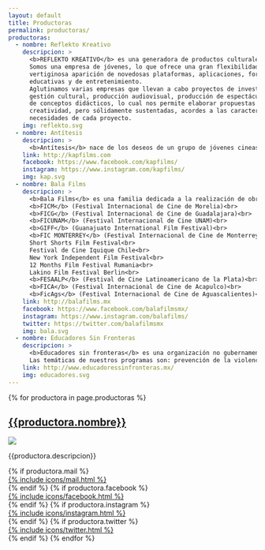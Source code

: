 ```yaml
---
layout: default
title: Productoras
permalink: productoras/
productoras:
  - nombre: Reflekto Kreativo
    descripcion: >
      <b>REFLEKTO KREATIVO</b> es una generadora de productos culturales.
      Somos una empresa de jóvenes, lo que ofrece una gran flexibilidad de cara a la
      vertiginosa aparición de novedosas plataformas, aplicaciones, formatos y opciones
      educativas y de entretenimiento.
      Aglutinamos varias empresas que llevan a cabo proyectos de investigación,
      gestión cultural, producción audiovisual, producción de espectáculos y creación
      de conceptos didácticos, lo cual nos permite elaborar propuestas llenas de
      creatividad, pero sólidamente sustentadas, acordes a las características y
      necesidades de cada proyecto.
    img: reflekto.svg
  - nombre: Antítesis
    descripcion: >
      <b>Antítesis</b> nace de los deseos de un grupo de jóvenes cineastas que buscan generar proyectos relevantes. A través de la confianza depositada en jóvenes artistas para el desarrollo de los proyectos, escuchando las necesidades de los nuevos creativos para dar resultados frescos, innovadores y actualizados.
    link: http://kapfilms.com
    facebook: https://www.facebook.com/kapfilms/
    instagram: https://www.instagram.com/kapfilms/
    img: kap.svg
  - nombre: Bala Films
    descripcion: >
      <b>Bala Films</b> es una familia dedicada a la realización de obras cinematográficas y proyectos audiovisuales. Nuestras obras han sido seleccionadas en los siguientes festivales nacionales e internacionales:<br>
      <b>FICM</b> (Festival Internacional de Cine de Morelia)<br>
      <b>FICG</b> (Festival Internacional de Cine de Guadalajara)<br>
      <b>FICUNAM</b> (Festival Internacional de Cine UNAM)<br>
      <b>GIFF</b> (Guanajuato International Film Festival)<br>
      <b>FIC MONTERREY</b> (Festival Internacional de Cine de Monterrey)<br>
      Short Shorts Film Festival<br>
      Festival de Cine Iquique Chile<br>
      New York Independent Film Festival<br>
      12 Months Film Festival Rumania<br>
      Lakino Film Festival Berlin<br>
      <b>FESAALP</b> (Festival de Cine Latinoamericano de la Plata)<br>
      <b>FICA</b> (Festival Internacional de Cine de Acapulco)<br>
      <b>FicAgs</b> (Festival Internacional de Cine de Aguascalientes)<br>
    link: http://balafilms.mx
    facebook: https://www.facebook.com/balafilmsmx/
    instagram: https://www.instagram.com/balafilms/
    twitter: https://twitter.com/balafilmsmx
    img: bala.svg
  - nombre: Educadores Sin Fronteras
    descripcion: >
      <b>Educadores sin fronteras</b> es una organización no gubernamental, autónoma, sin fines de lucro, que desarrolla y fomenta programas académicos y culturales, así como publicaciones e investigaciones con el objetivo de mejorar la educación en México.
      Las temáticas de nuestros programas son: prevención de la violencia, ética, cívica, lectura, cultura de la legalidad, equidad de género, participación social, didáctica, psicología, gestión de conflictos, mediación, inteligencia emocional y justicia.
    link: http://www.educadoressinfronteras.mx/
    img: educadores.svg
---
```

<section>
  {% for productora in page.productoras %}
  <div class="productora">
  <a href="{{productora.link}}" target="_blank">
    <h2>{{productora.nombre}}</h2>
    <img class="productoras_logo" src="/img/productoras/{{productora.img}}">
  </a>
  <p>{{productora.descripcion}}</p>
  {% if productora.mail %}
    <a href="mailto:{{productora.mail}}" target="_blank">
      <div class="social-link instagram">{% include icons/mail.html %}</div>
    </a>
  {% endif %}
  {% if productora.facebook %}
    <a href="{{productora.facebook}}" target="_blank">
      <div class="social-link facebook">{% include icons/facebook.html %}</div>
    </a>
  {% endif %}
  {% if productora.instagram %}
    <a href="{{productora.instagram}}" target="_blank">
      <div class="social-link instagram">{% include icons/instagram.html %}</div>
    </a>
  {% endif %}
  {% if productora.twitter %}
    <a href="{{productora.twitter}}" target="_blank">
      <div class="social-link twitter">{% include icons/twitter.html %}</div>
    </a>
  {% endif %}
  {% endfor %}
</div>

